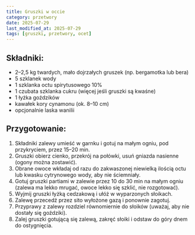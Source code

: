 ```yaml
---
title: Gruszki w occie
category: przetwory
date: 2025-07-29
last_modified_at: 2025-07-29
tags: [gruszki, przetwory, ocet]
---
```


## Składniki:
- 2–2,5 kg twardych, mało dojrzałych gruszek (np. bergamotka lub bera)
- 5 szklanek wody
- 1 szklanka octu spirytusowego 10%
- 1 czubata szklanka cukru (więcej jeśli gruszki są kwaśne)
- 1 łyżka goździków
- kawałek kory cynamonu (ok. 8–10 cm)
- opcjonalnie laska wanilii

## Przygotowanie:
1. Składniki zalewy umieść w garnku i gotuj na małym ogniu, pod przykryciem, przez 15–20 min.
2. Gruszki obierz cienko, przekrój na połówki, usuń gniazda nasienne (ogony można zostawić).
3. Obrane owoce wkładaj od razu do zakwaszonej niewielką ilością octu lub kwasku cytrynowego wody, aby nie ściemniały.
4. Gotuj gruszki partiami w zalewie przez 10 do 30 min na małym ogniu (zalewa ma lekko mrugać, owoce lekko się szklić, nie rozgotować).
5. Wyjmij gruszki łyżką cedzakową i ułóż w wyparzonych słoikach.
6. Zalewę przecedź przez sito wyłożone gazą i ponownie zagotuj.
7. Przyprawy z zalewy rozdziel równomiernie do słoików (uważaj, aby nie dostały się goździki).
8. Zalej gruszki gotującą się zalewą, zakręć słoiki i odstaw do góry dnem do ostygnięcia.